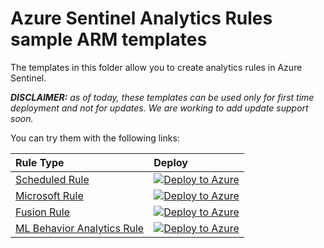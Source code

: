 # Azure Sentinel Analytics Rules sample ARM templates

The templates in this folder allow you to create analytics rules in Azure Sentinel.

***DISCLAIMER:*** *as of today, these templates can be used only for first time deployment and not for updates. We are working to add update support soon.*

You can try them with the following links:

| Rule Type | Deploy |
| :---| :---|
| [Scheduled Rule](https://github.com/Azure/Azure-Sentinel/blob/master/Tools/ARM-Templates/AnalyticsRules/ScheduledRule/ScheduledRule.json) | [![Deploy to Azure](https://aka.ms/deploytoazurebutton)](https://portal.azure.com/#create/Microsoft.Template/uri/https%3A%2F%2Fraw.githubusercontent.com%2FAzure%2FAzure-Sentinel%2Fmaster%2FTools%2FARM-Templates%2FAnalyticsRules%2FScheduledRule%2FScheduledRule.json) |
| [Microsoft Rule](https://github.com/Azure/Azure-Sentinel/blob/master/Tools/ARM-Templates/AnalyticsRules/MicrosoftRule/MicrosoftRule.json) | [![Deploy to Azure](https://aka.ms/deploytoazurebutton)](https://portal.azure.com/#create/Microsoft.Template/uri/https%3A%2F%2Fraw.githubusercontent.com%2FAzure%2FAzure-Sentinel%2Fmaster%2FTools%2FARM-Templates%2FAnalyticsRules%2FMicrosoftRule%2FMicrosoftRule.json) |
| [Fusion Rule](https://github.com/Azure/Azure-Sentinel/blob/master/Tools/ARM-Templates/AnalyticsRules/FusionRule/FusionRule.json) | [![Deploy to Azure](https://aka.ms/deploytoazurebutton)](https://portal.azure.com/#create/Microsoft.Template/uri/https%3A%2F%2Fraw.githubusercontent.com%2FAzure%2FAzure-Sentinel%2Fmaster%2FTools%2FARM-Templates%2FAnalyticsRules%2FFusionRule%2FFusionRule.json) |
| [ML Behavior Analytics Rule](https://github.com/Azure/Azure-Sentinel/blob/master/Tools/ARM-Templates/AnalyticsRules/MLBehaviorAnalyticsRule/MLBehaviorAnalyticsRule.json) | [![Deploy to Azure](https://aka.ms/deploytoazurebutton)](https://portal.azure.com/#create/Microsoft.Template/uri/https%3A%2F%2Fraw.githubusercontent.com%2FAzure%2FAzure-Sentinel%2Fmaster%2FTools%2FARM-Templates%2FAnalyticsRules%2FMLBehaviorAnalyticsRule%2FMLBehaviorAnalyticsRule.json) |
